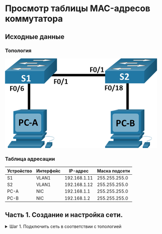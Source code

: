 # Просмотр таблицы MAC-адресов коммутатора

## Исходные данные
### Топология
![Pic_1.png](./Pic_1.png "Pic_1.png")

### Таблица адресации
| Устройство | Интерфейс | IP-адрес     | Маска подсети |
|------------|-----------|--------------|---------------|
| S1         | VLAN1     | 192.168.1.11 | 255.255.255.0 |
| S2         | VLAN1     | 192.168.1.12 | 255.255.255.0 |
| PC-A       | NIC       | 192.168.1.1  | 255.255.255.0 |
| PC-B       | NIC       | 192.168.1.2  | 255.255.255.0 |

## Часть 1. Создание и настройка сети.
  <details><summary>Шаг 1. Подключить сеть в соответствии с топологией</summary>
      
 ![Pic_2.png](./Pic_2.png)
 
 </details>
 
